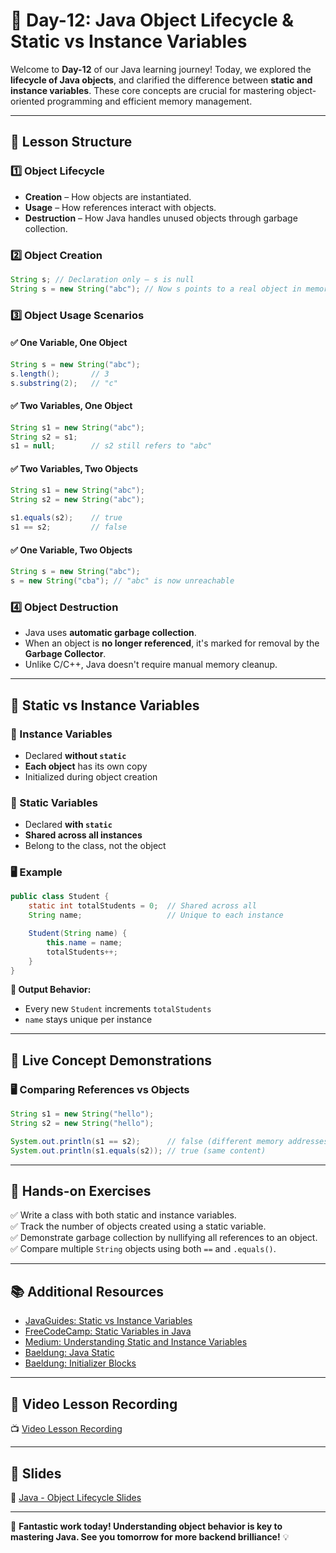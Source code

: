 # **📘 Day-12: Java Object Lifecycle & Static vs Instance Variables**  
Welcome to **Day-12** of our Java learning journey! Today, we explored the **lifecycle of Java objects**, and clarified the difference between **static and instance variables**. These core concepts are crucial for mastering object-oriented programming and efficient memory management.

---

## **📌 Lesson Structure**

### **1️⃣ Object Lifecycle**
- **Creation** – How objects are instantiated.
- **Usage** – How references interact with objects.
- **Destruction** – How Java handles unused objects through garbage collection.

### **2️⃣ Object Creation**
```java
String s; // Declaration only – s is null
String s = new String("abc"); // Now s points to a real object in memory
```

### **3️⃣ Object Usage Scenarios**

#### ✅ One Variable, One Object
```java
String s = new String("abc");
s.length();       // 3
s.substring(2);   // "c"
```

#### ✅ Two Variables, One Object
```java
String s1 = new String("abc");
String s2 = s1;
s1 = null;        // s2 still refers to "abc"
```

#### ✅ Two Variables, Two Objects
```java
String s1 = new String("abc");
String s2 = new String("abc");

s1.equals(s2);    // true
s1 == s2;         // false
```

#### ✅ One Variable, Two Objects
```java
String s = new String("abc");
s = new String("cba"); // "abc" is now unreachable
```

### **4️⃣ Object Destruction**
- Java uses **automatic garbage collection**.
- When an object is **no longer referenced**, it's marked for removal by the **Garbage Collector**.
- Unlike C/C++, Java doesn't require manual memory cleanup.

---

## **📌 Static vs Instance Variables**

### **🔹 Instance Variables**
- Declared **without `static`**
- **Each object** has its own copy
- Initialized during object creation

### **🔹 Static Variables**
- Declared **with `static`**
- **Shared across all instances**
- Belong to the class, not the object

### **🖥️ Example**
```java
public class Student {
    static int totalStudents = 0;  // Shared across all
    String name;                   // Unique to each instance

    Student(String name) {
        this.name = name;
        totalStudents++;
    }
}
```

**📝 Output Behavior:**
- Every new `Student` increments `totalStudents`
- `name` stays unique per instance

---

## **🧪 Live Concept Demonstrations**

### **🖥️ Comparing References vs Objects**
```java
String s1 = new String("hello");
String s2 = new String("hello");

System.out.println(s1 == s2);      // false (different memory addresses)
System.out.println(s1.equals(s2)); // true (same content)
```

---

## **🎯 Hands-on Exercises**
✅ Write a class with both static and instance variables.  
✅ Track the number of objects created using a static variable.  
✅ Demonstrate garbage collection by nullifying all references to an object.  
✅ Compare multiple `String` objects using both `==` and `.equals()`.

---

## **📚 Additional Resources**
- [JavaGuides: Static vs Instance Variables](https://www.javaguides.net/2023/11/static-variable-vs-instance-variable-in-java.html#google_vignette)
- [FreeCodeCamp: Static Variables in Java](https://www.freecodecamp.org/news/static-variables-in-java/)
- [Medium: Understanding Static and Instance Variables](https://medium.com/@barbieri.santiago/understanding-static-and-instance-variables-in-java-f53173cabe8c)
- [Baeldung: Java Static](https://www.baeldung.com/java-static)
- [Baeldung: Initializer Blocks](https://www.baeldung.com/java-static-instance-initializer-blocks)

---

## **🎥 Video Lesson Recording**
📺 [Video Lesson Recording](https://us06web.zoom.us/rec/share/KVI7yBIojQW_Fq30F5HSPjRXN5bCiCvW6AldFJAkx2S1dW9ejcuNH47AnN3Koirn.DgIPNsnNu5swnCBB?startTime=1743491937000)

---

## **📑 Slides**
📂 [Java - Object Lifecycle Slides](https://github.com/FW-Zalando-Java-Backend-Engineer/Day-12_Static_Instance_Variables/blob/main/Java%20-%20Objects.pdf)

---

🚀 **Fantastic work today! Understanding object behavior is key to mastering Java. See you tomorrow for more backend brilliance!** 💡
